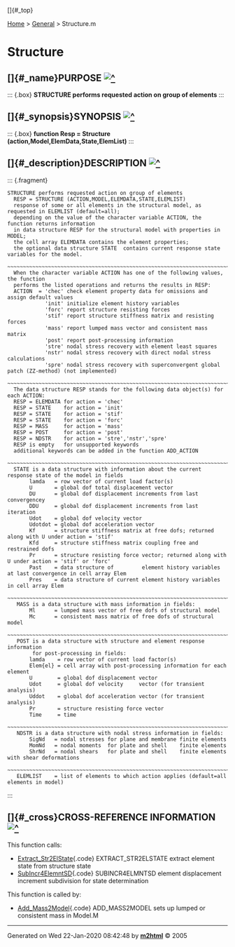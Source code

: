 []{#_top}

<div>

[Home](../FEDEASLab.html) \> [General](FEDEASLab.html) \> Structure.m

</div>

# Structure

## []{#_name}PURPOSE [![\^](../up.png)](#_top)

::: {.box}
**STRUCTURE performs requested action on group of elements**
:::

## []{#_synopsis}SYNOPSIS [![\^](../up.png)](#_top)

::: {.box}
**function Resp = Structure (action,Model,ElemData,State,ElemList)**
:::

## []{#_description}DESCRIPTION [![\^](../up.png)](#_top)

::: {.fragment}
``` {.comment}
STRUCTURE performs requested action on group of elements
  RESP = STRUCTURE (ACTION,MODEL,ELEMDATA,STATE,ELEMLIST)
  response of some or all elements in the structural model, as requested in ELEMLIST (default=all);
  depending on the value of the character variable ACTION, the function returns information
  in data structure RESP for the structural model with properties in MODEL;
  the cell array ELEMDATA contains the element properties;
  the optional data structure STATE  contains current response state variables for the model.
  ~~~~~~~~~~~~~~~~~~~~~~~~~~~~~~~~~~~~~~~~~~~~~~~~~~~~~~~~~~~~~~~~~~~~~~~~~~~~~~~~~~~~~~~~~
  When the character variable ACTION has one of the following values, the function
  performs the listed operations and returns the results in RESP:
  ACTION  = 'chec' check element property data for omissions and assign default values
            'init' initialize element history variables
            'forc' report structure resisting forces
            'stif' report structure stiffness matrix and resisting forces
            'mass' report lumped mass vector and consistent mass matrix
            'post' report post-processing information
            'stre' nodal stress recovery with element least squares
            'nstr' nodal stress recovery with direct nodal stress calculations
            'spre' nodal stress recovery with superconvergent global patch (ZZ-method) (not implemented)
  ~~~~~~~~~~~~~~~~~~~~~~~~~~~~~~~~~~~~~~~~~~~~~~~~~~~~~~~~~~~~~~~~~~~~~~~~~~~~~~~~~~~~~~~~~
  The data structure RESP stands for the following data object(s) for each ACTION:
  RESP = ELEMDATA for action = 'chec'
  RESP = STATE    for action = 'init'
  RESP = STATE    for action = 'stif'
  RESP = STATE    for action = 'forc'
  RESP = MASS     for action = 'mass'
  RESP = POST     for action = 'post'
  RESP = NDSTR    for action = 'stre','nstr','spre'
  RESP is empty   for unsupported keywords
  additional keywords can be added in the function ADD_ACTION
  ~~~~~~~~~~~~~~~~~~~~~~~~~~~~~~~~~~~~~~~~~~~~~~~~~~~~~~~~~~~~~~~~~~~~~~~~~~~~~~~~~~~~~~~~~
  STATE is a data structure with information about the current response state of the model in fields
       lamda   = row vector of current load factor(s)
       U       = global dof total displacement vector
       DU      = global dof displacement increments from last convergencey
       DDU     = global dof displacement increments from last iteration
       Udot    = global dof velocity vector
       Udotdot = global dof acceleration vector
       Kf      = structure stiffness matrix at free dofs; returned along with U under action = 'stif'
       Kfd     = structure stiffness matrix coupling free and restrained dofs
       Pr      = structure resisting force vector; returned along with U under action = 'stif' or 'forc'
       Past    = data structure of         element history variables at last convergence in cell array Elem
       Pres    = data structure of current element history variables                     in cell array Elem
  ~~~~~~~~~~~~~~~~~~~~~~~~~~~~~~~~~~~~~~~~~~~~~~~~~~~~~~~~~~~~~~~~~~~~~~~~~~~~~~~~~~~~~~~~~
   MASS is a data structure with mass information in fields:
       Ml      = lumped mass vector of free dofs of structural model
       Mc      = consistent mass matrix of free dofs of structural model
  ~~~~~~~~~~~~~~~~~~~~~~~~~~~~~~~~~~~~~~~~~~~~~~~~~~~~~~~~~~~~~~~~~~~~~~~~~~~~~~~~~~~~~~~~~
   POST is a data structure with structure and element response information
        for post-processing in fields:
       lamda    = row vector of current load factor(s)
       Elem{el} = cell array with post-processing information for each element
       U        = global dof displacement vector
       Udot     = global dof velocity     vector (for transient analysis)
       Uddot    = global dof acceleration vector (for transient analysis)
       Pr       = structure resisting force vector
       Time     = time 
  ~~~~~~~~~~~~~~~~~~~~~~~~~~~~~~~~~~~~~~~~~~~~~~~~~~~~~~~~~~~~~~~~~~~~~~~~~~~~~~~~~~~~~~~~~
   NDSTR is a data structure with nodal stress information in fields:
       SigNd   = nodal stresses for plane and membrane finite elements
       MomNd   = nodal moments  for plate and shell    finite elements
       ShrNd   = nodal shears   for plate and shell    finite elements with shear deformations
  ~~~~~~~~~~~~~~~~~~~~~~~~~~~~~~~~~~~~~~~~~~~~~~~~~~~~~~~~~~~~~~~~~~~~~~~~~~~~~~~~~~~~~~~~~
   ELEMLIST    = list of elements to which action applies (default=all elements in model)
```
:::

## []{#_cross}CROSS-REFERENCE INFORMATION [![\^](../up.png)](#_top)

This function calls:

-   [Extract_Str2ElState](Extract_Str2ElState.html "function ElemState = Extract_Str2ElState (el,id,State)"){.code}
    EXTRACT_STR2ELSTATE extract element state from structure state
-   [SubIncr4ElemntSD](SubIncr4ElemntSD.html "function ElemState = SubIncr4ElemntSD (el,ElemName,xyz,ElemData,ElemState)"){.code}
    SUBINCR4ELMNTSD element displacement increment subdivision for state
    determination

This function is called by:

-   [Add_Mass2Model](Add_Mass2Model.html "function Model = Add_Mass2Model (Model,Me,ElemData,option)"){.code}
    ADD_MASS2MODEL sets up lumped or consistent mass in Model.M

------------------------------------------------------------------------

Generated on Wed 22-Jan-2020 08:42:48 by
**[m2html](http://www.artefact.tk/software/matlab/m2html/ "Matlab Documentation in HTML")**
© 2005
